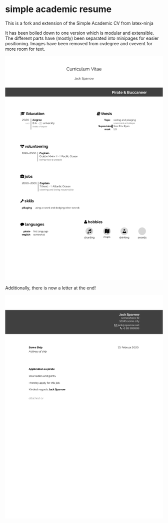 # simple academic resume
This is a fork and extension of the Simple Academic CV from latex-ninja

It has been boiled down to one version which is modular and extensible.
The different parts have (mostly) been separated into minipages for easier positioning.
Images have been removed from cvdegree and cvevent for more room for text.

![cv](main-0.png)

Additionally, there is now a letter at the end!

![letter](main-1.png)
